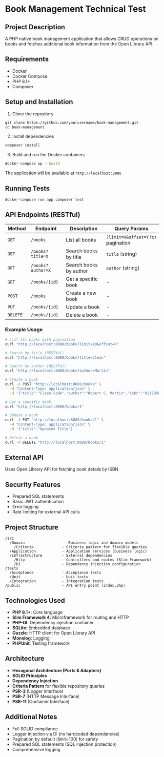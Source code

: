# Book Management Technical Test

## Project Description
A PHP native book management application that allows CRUD operations on books and fetches additional book information from the Open Library API.

## Requirements
- Docker
- Docker Compose
- PHP 8.1+
- Composer

## Setup and Installation

1. Clone the repository
```bash
git clone https://github.com/yourusername/book-management.git
cd book-management
```

2. Install dependencies
```bash
composer install
```

3. Build and run the Docker containers
```bash
docker-compose up --build
```

The application will be available at `http://localhost:8080`

## Running Tests
```bash
docker-compose run app composer test
```

## API Endpoints (RESTful)

| Method | Endpoint | Description | Query Params |
|--------|----------|-------------|--------------|
| `GET` | `/books` | List all books | `?limit=X&offset=Y` for pagination |
| `GET` | `/books?title=X` | Search books by title | `title` (string) |
| `GET` | `/books?author=X` | Search books by author | `author` (string) |
| `GET` | `/books/{id}` | Get a specific book | - |
| `POST` | `/books` | Create a new book | - |
| `PUT` | `/books/{id}` | Update a book | - |
| `DELETE` | `/books/{id}` | Delete a book | - |

### Example Usage
```bash
# List all books with pagination
curl "http://localhost:8080/books?limit=10&offset=0"

# Search by title (RESTful)
curl "http://localhost:8080/books?title=Clean"

# Search by author (RESTful)
curl "http://localhost:8080/books?author=Martin"

# Create a book
curl -X POST "http://localhost:8080/books" \
  -H "Content-Type: application/json" \
  -d '{"title":"Clean Code","author":"Robert C. Martin","isbn":"0132350882","publication_year":2008}'

# Get a specific book
curl "http://localhost:8080/books/1"

# Update a book
curl -X PUT "http://localhost:8080/books/1" \
  -H "Content-Type: application/json" \
  -d '{"title":"Updated Title"}'

# Delete a book
curl -X DELETE "http://localhost:8080/books/1"
```

## External API
Uses Open Library API for fetching book details by ISBN.

## Security Features
- Prepared SQL statements
- Basic JWT authentication
- Error logging
- Rate limiting for external API calls

## Project Structure
```
/src
  /Domain                  - Business logic and domain models
    /Criteria             - Criteria pattern for flexible queries
  /Application            - Application services (business logic)
  /Infrastructure         - External dependencies
    /Http                 - Controllers and routes (Slim Framework)
    /Di                   - Dependency injection configuration
/tests
  /Acceptance             - Acceptance tests
  /Unit                   - Unit tests
  /Integration            - Integration tests
/public                   - API entry point (index.php)
```

## Technologies Used
- **PHP 8.1+**: Core language
- **Slim Framework 4**: Microframework for routing and HTTP
- **PHP-DI**: Dependency injection container
- **SQLite**: Embedded database
- **Guzzle**: HTTP client for Open Library API
- **Monolog**: Logging
- **PHPUnit**: Testing framework

## Architecture
- **Hexagonal Architecture (Ports & Adapters)**
- **SOLID Principles**
- **Dependency Injection**
- **Criteria Pattern** for flexible repository queries
- **PSR-3** (Logger Interface)
- **PSR-7** (HTTP Message Interface)
- **PSR-11** (Container Interface)

## Additional Notes
- Full SOLID compliance
- Logger injection via DI (no hardcoded dependencies)
- Pagination by default (limit=100) for safety
- Prepared SQL statements (SQL injection protection)
- Comprehensive logging

